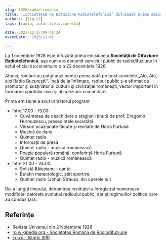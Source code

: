 ```yaml
---
slug: 1928/radio-romania
title: '„Societatea de Difuziune Radiotelefonică” difuzează prima emisiune radio publică din România'
authors: [ilg-ul]
tags: [radio, autor:liviu.ionescu]

date: 2023-12-17T09:40:24
eventDate: '1928-11-01'

---
```


La 1 noiembrie 1928 este difuzată prima emisiune a **Societăţii de
Difuziune Radiotelefonică**, aşa cum era denumit serviciul public
de radiodifuziune în actul oficial de constituire din 22 decembrie 1926.

<!-- truncate -->

Atunci, românii au putut auzi pentru prima dată pe post cuvintele
„Alo, Alo, aici Radio Bucureşti!”. Încă de la înfiinţare, radioul
public s-a afirmat ca promotor şi susţinător al culturii şi
civilizaţiei româneşti, vector important în formarea spiritului
civic şi al coeziunii comunitare.

Prima emisiune a avut următorul program:

- între 17.00 - 19.00
    - Cuvântarea de deschidere a stagiunii ținută de prof.
      Dragomir Hurmuzescu, președintele societății
    - Versuri ocazionate făcute și recitate de Horia Furtună
    - Muzică de dans
    - Quintet radio
    - Informații de presă
    - Quintet radio - muzică românească
    - Poezie populară română, conferință Horia Furtună
    - Quintet radio - muzică românească
- între 21:00 - 24:00
    - Solistă Băicoianu - canto
    - Buletin meteorologic, știri sportive
    - Quintet radio (Johan Strauss, din operele lui)

De-a lungul timpului, denumirea instituţiei a înregistrat
numeroase modificări datorate evoluţiei radioului public,
dar şi regimurilor politice care au condus ţara.

## Referințe

- Revista Universul din 2 Noiembrie 1928
- [ro.wikipedia.org - Societatea Română de Radiodifuziune](https://ro.wikipedia.org/wiki/Societatea_Română_de_Radiodifuziune)
- [srr.ro - Istoric SRR](https://www.srr.ro/institutie/istoric/istoric-societatea-romana-de-radiodifuziune-id9.html)
